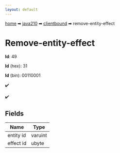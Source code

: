 ```yaml
---
layout: default
---
```


[home](/) ➡ [java210](/protocol/java210) ➡ [clientbound](/protocol/java210/clientbound) ➡ remove-entity-effect

# Remove-entity-effect

**Id**: 49

**Id** (hex): 31

**Id** (bin): 00110001

✔️

✔️

## Fields

Name | Type
---|---
entity id | varuint
effect id | ubyte


